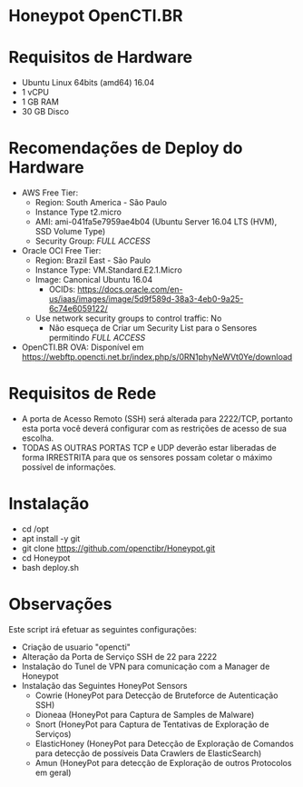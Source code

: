 # Honeypot OpenCTI.BR

# Requisitos de Hardware
- Ubuntu Linux 64bits (amd64) 16.04
- 1 vCPU
- 1 GB RAM
- 30 GB Disco

# Recomendações de Deploy do Hardware
- AWS Free Tier: 
  - Region: South America - São Paulo
  - Instance Type t2.micro
  - AMI: ami-041fa5e7959ae4b04 (Ubuntu Server 16.04 LTS (HVM), SSD Volume Type)
  - Security Group: *FULL ACCESS*
- Oracle OCI Free Tier:
  - Region: Brazil East - São Paulo
  - Instance Type: VM.Standard.E2.1.Micro
  - Image: Canonical Ubuntu 16.04
    - OCIDs: https://docs.oracle.com/en-us/iaas/images/image/5d9f589d-38a3-4eb0-9a25-6c74e6059122/
  - Use network security groups to control traffic: No
    - Não esqueça de Criar um Security List para o Sensores permitindo *FULL ACCESS*
- OpenCTI.BR OVA: Disponível em https://webftp.opencti.net.br/index.php/s/0RN1phyNeWVt0Ye/download

# Requisitos de Rede
- A porta de Acesso Remoto (SSH) será alterada para 2222/TCP, portanto esta porta você deverá configurar com as restrições de acesso de sua escolha.
- TODAS AS OUTRAS PORTAS TCP e UDP deverão estar liberadas de forma IRRESTRITA para que os sensores possam coletar o máximo possível de informações.

# Instalação
- cd /opt
- apt install -y git
- git clone https://github.com/openctibr/Honeypot.git
- cd Honeypot
- bash deploy.sh

# Observações
Este script irá efetuar as seguintes configurações:
- Criação de usuario "opencti"
- Alteração da Porta de Serviço SSH de 22 para 2222
- Instalação do Tunel de VPN para comunicação com a Manager de Honeypot
- Instalação das Seguintes HoneyPot Sensors
  - Cowrie (HoneyPot para Detecção de Bruteforce de Autenticação SSH)
  - Dioneaa (HoneyPot para Captura de Samples de Malware)
  - Snort (HoneyPot para Captura de Tentativas de Exploração de Serviços)
  - ElasticHoney (HoneyPot para Detecção de Exploração de Comandos para detecção de possíveis Data Crawlers de ElasticSearch)
  - Amun (HoneyPot para detecção de Exploração de outros Protocolos em geral)
